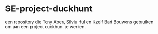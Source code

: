 # SE-project-duckhunt
een repository die Tony Aben, Silviu Hul en ikzelf Bart Bouwens gebruiken om aan een project duckhunt te werken.
